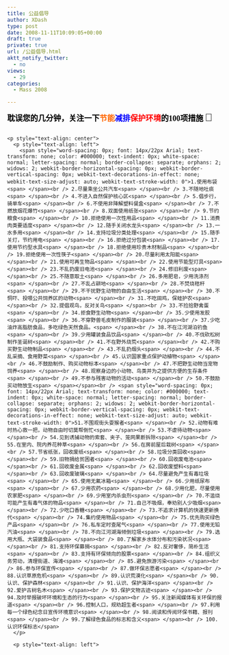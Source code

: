 ```yaml
---
title: 公益倡导
author: XDash
type: post
date: 2008-11-11T10:09:05+00:00
draft: true
private: true
url: /公益倡导.html
aktt_notify_twitter:
  - no
views:
  - 29
categories:
  - Mass 2008

---
```

<p style="text-align: center">
  <p style="text-align: left">
    <span style="font-size: 16px"><span><span style="color: #000000"><span style="font-family: 微软雅黑"><span><span style="color: #000000"><span><span style="font-family: Arial"><span style="color: #000000"><span style="font-family: 微软雅黑"><span><strong><span style="color: #000000"><span style="font-family: 微软雅黑"><span style="color: #000000"><span><span><span style="font-family: 微软雅黑"><strong><span style="font-size: 18px">耽误您的几分钟，关注一下</span></strong></span></span></span></span><span style="color: #0000ff"><span><span style="font-family: 微软雅黑"><strong><span style="font-size: 18px"><span style="color: #ff6600">节能</span><span style="color: #0000ff">减排</span><span style="color: #ff0000">保护环境</span></span></strong></span></span></span><span style="color: #000000"><span><span><span style="font-family: 微软雅黑"><strong><span style="font-size: 18px">的100项措施</span></strong></span></span> <span style="font-size: 24px"><span style="font-family: Arial"><strong>🙂</strong></span></span></span></span></span></span></strong></span></span></span></span></span></span></span></span></span></span></span>
  </p>
  
  <p style="text-align: left">
    <p style="text-align: center">
      <span style="word-spacing: 0px; font: 14px/22px Arial; text-transform: none; color: #000000; text-indent: 0px; white-space: normal; letter-spacing: normal; border-collapse: separate; orphans: 2; widows: 2; webkit-border-horizontal-spacing: 0px; webkit-border-vertical-spacing: 0px; webkit-text-decorations-in-effect: none; webkit-text-size-adjust: auto; webkit-text-stroke-width: 0"><span><span style="color: #000000"><span style="font-family: 微软雅黑"><span><strong><span style="font-size: 20px"><span style="color: #000000"><span><span style="font-size: 24px"><span style="font-family: Arial"><strong><span style="color: #000000"><span style="font-family: 微软雅黑"><span><strong><span style="font-size: 20px"><img decoding="async" src="http://www.xdash.cn/attachments/month_0811/220081120185512.jpg" alt="" /></span></strong></span></span></span></strong></span></span></span></span></span></strong></span></span></span></span></span>
    </p>
    
    <p style="text-align: center">
      <p style="text-align: left">
        <span style="word-spacing: 0px; font: 14px/22px Arial; text-transform: none; color: #000000; text-indent: 0px; white-space: normal; letter-spacing: normal; border-collapse: separate; orphans: 2; widows: 2; webkit-border-horizontal-spacing: 0px; webkit-border-vertical-spacing: 0px; webkit-text-decorations-in-effect: none; webkit-text-size-adjust: auto; webkit-text-stroke-width: 0">1.使用布袋<span> </span><br /> 2.尽量乘坐公共汽车<span> </span><br /> 3.不随地吐痰<span> </span><br /> 4.不进入自然保护核心区<span> </span><br /> 5.倡步行，骑单车<span> </span><br /> 6.不使用非降解塑料餐盒<span> </span><br /> 7.不燃放烟花爆竹<span> </span><br /> 8.双面使用纸张<span> </span><br /> 9.节约粮食<span> </span><br /> 10.拒绝使用一次性用品<span> </span><br /> 11.消费肉类要适度<span> </span><br /> 12.随手关闭水龙头<span> </span><br /> 13.一水多用<span> </span><br /> 14.支持垃圾分类处理<span> </span><br /> 15.随手关灯，节约用电<span> </span><br /> 16.拒绝过分包装<span> </span><br /> 17.使用节约型水具<span> </span><br /> 18.拒绝使用珍贵木材制品<span> </span><br /> 19.拒绝使用一次性筷子<span> </span><br /> 20.尽量利用太阳能<span> </span><br /> 21.使用可再生物品<span> </span><br /> 22.使用节能型灯具<span> </span><br /> 23.不乱扔废旧电池<span> </span><br /> 24.修旧利废<span> </span><br /> 25.不随意取土<span> </span><br /> 26.多用肥皂，少用洗涤剂<span> </span><br /> 27.不乱占耕地<span> </span><br /> 28.不焚烧秸秆<span> </span><br /> 29.不干扰野生动物的自由生活<span> </span><br /> 30.不恫吓、投喂公共饲养区的动物<span> </span><br /> 31.不吃田鸡，保蛙护农<span> </span><br /> 32.提倡观鸟，反对关鸟<span> </span><br /> 33.不捡拾野禽蛋<span> </span><br /> 34.拒食野生动物<span> </span><br /> 35.少使用发胶<span> </span><br /> 36.不穿野兽毛皮制作的服装<span> </span><br /> 37.少吃油炸高脂肪食品，多吃绿色天然食品。<span> </span><br /> 38.不在江河湖泊钓鱼<span> </span><br /> 39.少用罐装食品饮品<span> </span><br /> 40.不伐砍松树制作圣诞树<span> </span><br /> 41.不在野外烧荒<span> </span><br /> 42.不购买野生动物制品<span> </span><br /> 43.不乱扔烟头<span> </span><br /> 44.不乱采摘、食用野菜<span> </span><br /> 45.认识国家重点保护动植物<span> </span><br /> 46.不鼓励制作、购买动物标本<span> </span><br /> 47.不把野生动物当宠物饲养<span> </span><br /> 48.观察身边的小动物、鸟类并为之提供方便的生存条件<span> </span><br /> 49.不参与残害动物的活动<span> </span><br /> 50.不鼓励买动物放生<span> </span></span><br /> <span style="word-spacing: 0px; font: 14px/22px Arial; text-transform: none; color: #000000; text-indent: 0px; white-space: normal; letter-spacing: normal; border-collapse: separate; orphans: 2; widows: 2; webkit-border-horizontal-spacing: 0px; webkit-border-vertical-spacing: 0px; webkit-text-decorations-in-effect: none; webkit-text-size-adjust: auto; webkit-text-stroke-width: 0">51.不围观街头耍猴者<span> </span><br /> 52.动物有难时热心救一把，动物自由时切莫帮倒忙<span> </span><br /> 53.不虐待动物<span> </span><br /> 54.见到诱捕动物的索套、夹子、笼网果断拆除<span> </span><br /> 55.在室内、院内养花种草<span> </span><br /> 56.在房前屋后栽树<span> </span><br /> 57.节省纸张，回收废纸<span> </span><br /> 58.垃圾分类回收<span> </span><br /> 59.旧物捐给贫困者<span> </span><br /> 60.回收废电池<span> </span><br /> 61.回收废金属<span> </span><br /> 62.回收废塑料<span> </span><br /> 63.回收废玻璃<span> </span><br /> 64.尽量避免产生有毒垃圾<span> </span><br /> 65.使用无氟冰箱<span> </span><br /> 66.少用纸尿布<span> </span><br /> 67.少用农药<span> </span><br /> 68.少用化肥，尽量使用农家肥<span> </span><br /> 69.少用室内杀虫剂<span> </span><br /> 70.不滥烧可能产生有毒气体的物品<span> </span><br /> 71.自己不吸烟，奉劝别人少吸烟<span> </span><br /> 72.少吃口香糖<span> </span><br /> 73.不追求计算机的快速更新换代<span> </span><br /> 74.集约使用物品<span> </span><br /> 75.优先购买绿色产品<span> </span><br /> 76.私车定时查尾气<span> </span><br /> 77.使用无铅汽油<span> </span><br /> 78.不向江河湖海倾倒垃圾<span> </span><br /> 79.选用大瓶、大袋装食品<span> </span><br /> 80.了解家乡水体分布和污染状况<span> </span><br /> 81.支持环保募捐<span> </span><br /> 82.反对奢侈，简朴生活<span> </span><br /> 83.支持有环保倾向的股票<span> </span><br /> 84.组织义务劳动，清理街道、海滩<span> </span><br /> 85.避免旅游污染<span> </span><br /> 86.参与环保宣传<span> </span><br /> 87.做环保志愿者<span> </span><br /> 88.认识草原危机<span> </span><br /> 89.认识荒漠化<span> </span><br /> 90.认识、保护森林<span> </span><br /> 91.认识、保护海洋<span> </span><br /> 92.爱护古树名木<span> </span><br /> 93.保护文物古迹<span> </span><br /> 94.及时举报破坏环境和生态的行为<span> </span><br /> 95.关注新闻媒体有关环保的报道<span> </span><br /> 96.控制人口，规劝超生者<span> </span><br /> 97.利用每一个绿色纪念日宣传环境意识<span> </span><br /> 98.阅读和传阅环保书籍、报刊<span> </span><br /> 99.了解绿色食品的标志和含义<span> </span><br /> 100.认识环保标志</span>
      </p>
      
      <p style="text-align: left">
